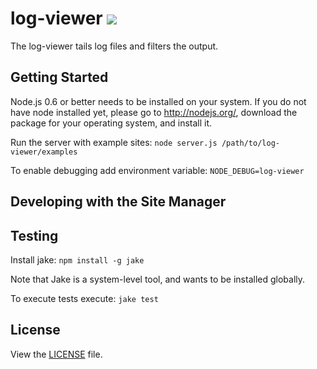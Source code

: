 log-viewer [<img src="https://secure.travis-ci.org/jolira/log-viewer.png" />](http://travis-ci.org/#!/jolira/log-viewer)
========================================================================================================================

The log-viewer tails log files and filters the output.

Getting Started
-----------------------------------------------------------------------------------------------------------------------

Node.js 0.6 or better needs to be installed on your system. If you do not have node installed yet, please go to
http://nodejs.org/, download the package for your operating system, and install it.


Run the server with example sites: `node server.js /path/to/log-viewer/examples`

To enable debugging add environment variable:
`NODE_DEBUG=log-viewer`

## Developing with the Site Manager



Testing
-----------------------------------------------------------------------------------------------------------------------

Install jake: `npm install -g jake`

Note that Jake is a system-level tool, and wants to be installed globally.

To execute tests execute: `jake test`

License
-----------------------------------------------------------------------------------------------------------------------

View the [LICENSE](https://raw.github.com/jolira/log-viewer/master/LICENSE.txt) file.

